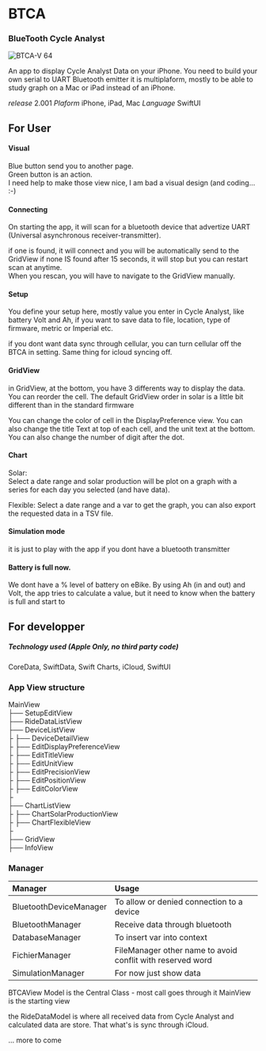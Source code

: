 # BTCA     
### BlueTooth Cycle Analyst 
![BTCA-V  64](https://github.com/user-attachments/assets/832026c2-3c0b-453b-9e2d-913a343e3259)

An app to display Cycle Analyst Data on your iPhone. 
You need to build your own serial to UART Bluetooth emitter
it is multiplaform, mostly to be able to study graph on a Mac or iPad instead of an iPhone. 

*release* 2.001 *Plaform* iPhone, iPad, Mac *Language* SwiftUI 


## For User


#### Visual 
Blue button send you to another page.  
Green button is an action.  
I need help to make those view nice, I am bad a visual design (and coding... :-)


#### Connecting
On starting the app, it will scan for a bluetooth device that advertize UART (Universal asynchronous receiver-transmitter).   

if one is found, it will connect and you will be automatically send to the GridView
if none IS found after 15 seconds, it will stop but you can restart scan at anytime.  
When you rescan, you will have to navigate to the GridView manually. 


#### Setup 
You define your setup here, mostly value you enter in Cycle Analyst, like battery Volt and Ah, if you want to save data to file, location, type of firmware, metric or Imperial  etc.  

if you dont want data sync through cellular, you can turn cellular off the BTCA in setting. Same thing for icloud syncing off.  

  
#### GridView
in GridView, at the bottom, you have 3 differents way to display the data. You can reorder the cell. The default GridView order in solar is a little bit different than in the standard firmware

You can change the color of cell in the DisplayPreference view. You can also change the title Text at top of each cell, and the unit text at the bottom. You can also change the number of digit after the dot.  

#### Chart  
Solar:  
Select a date range and solar production will be plot on a graph with a series for each day you selected (and have data). 

Flexible:
Select a date range and a var to get the graph, you can also export the requested data in a TSV file.

#### Simulation mode  
it is just to play with the app if you dont have a bluetooth transmitter

#### Battery is full now.    
We dont have a % level of battery on eBike. By using Ah (in and out) and Volt, the app tries to calculate a value, but it need to know when the battery is full and start to 
  
  
  
## For developper 

##### Technology used (Apple Only, no third party code)
CoreData, SwiftData, Swift Charts, iCloud, SwiftUI 


### App View structure 

MainView  
 ├── SetupEditView   
 ├── RideDataListView   
 ├── DeviceListView   
 ├     ├── DeviceDetailView  
 ├
 ├── EditDisplayPreferenceView  
 ├        ├── EditTitleView       
 ├         ├── EditUnitView  
 ├        ├── EditPrecisionView  
 ├       ├── EditPositionView  
 ├        ├── EditColorView  
 ├  
 ├── ChartListView  
 ├       ├── ChartSolarProductionView  
 ├        ├── ChartFlexibleView  
 ├  
 ├── GridView   
 ├── InfoView  


### Manager

| Manager | Usage  |
|:----------|:----------|
| BluetoothDeviceManager    | To allow or denied connection to a device    |
| BluetoothManager    | Receive data through bluetooth    |
| DatabaseManager    | To insert var into context   |
| FichierManager    | FileManager other name to avoid conflit with reserved word   |
| SimulationManager    | For now just show data     |



BTCAView Model is the Central Class - most call goes through it 
MainView is the starting view 

the RideDataModel is where all received data from Cycle Analyst and calculated data are store. That what's is sync through iCloud. 

... more to come
